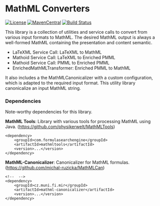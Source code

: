 # MathML Converters

[![License](http://img.shields.io/:license-apache-blue.svg)](http://www.apache.org/licenses/LICENSE-2.0.html)
[![MavenCentral](https://maven-badges.herokuapp.com/maven-central/com.formulasearchengine/MathMLConverters/badge.svg)](https://maven-badges.herokuapp.com/maven-central/com.formulasearchengine/mathmlconverters/)
[![Build Status](https://travis-ci.org/ag-gipp/MathMLConverters.svg?branch=master)](https://travis-ci.org/ag-gipp/MathMLConverters)

This library is a collection of utilities and service calls to convert from various input formats to MathML.
The desired MathML output is always a well-formed MathML containing the presentation and content semantic. 

  * LaTeXML Service Call: LaTeXML to MathML
  * Mathoid Service Call: LaTeXML to Enriched PMML
  * Mathoid Service Call: PMML to Enriched PMML
  * EnrichedMathMLTransformer: Enriched PMML to MathML

It also includes a the MathMLCanonicalizer with a custom configuration, which is adapted
to the required input format. This utility library canonicalize an input MathML string.

### Dependencies ###

Note-worthy dependencies for this library.

**MathML Tools**: Library with various tools for processing MathML using Java. (https://github.com/physikerwelt/MathMLTools)

    <dependency>
        <groupId>com.formulasearchengine</groupId>
        <artifactId>mathmltools</artifactId>
        <version>...</version>
    </dependency>

**MathML-Canonicalizer**: Canonicalizer for MathML formulas. (https://github.com/michal-ruzicka/MathMLCan)

    <!--  -->
    <dependency>
        <groupId>cz.muni.fi.mir</groupId>
        <artifactId>mathml-canonicalizer</artifactId>
        <version>...</version>
    </dependency>
